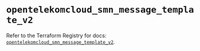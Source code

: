 # `opentelekomcloud_smn_message_template_v2`

Refer to the Terraform Registry for docs: [`opentelekomcloud_smn_message_template_v2`](https://registry.terraform.io/providers/opentelekomcloud/opentelekomcloud/1.36.51/docs/resources/smn_message_template_v2).

